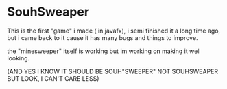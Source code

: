 # SouhSweaper
 
This is the first "game" i made ( in javafx), i semi finished it a long time ago, but i came back to it cause it has many bugs and things to improve.

the "minesweeper" itself is working but im working on making it well looking.


(AND YES I KNOW IT SHOULD BE SOUH"SWEEPER" NOT SOUHSWEAPER BUT LOOK, I CAN'T CARE LESS)
